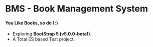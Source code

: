 # BMS - Book Management System
#### You Like Books, so do I :)
- Exploring <b>BootStrap 5 (v5.0.0-beta1)</b>.
- A Total ES based Test project.

